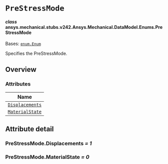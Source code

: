 # `PreStressMode`



#### *class* ansys.mechanical.stubs.v242.Ansys.Mechanical.DataModel.Enums.PreStressMode

Bases: [`enum.Enum`](https://docs.python.org/3/library/enum.html#enum.Enum)

Specifies the PreStressMode.

<!-- !! processed by numpydoc !! -->

<a id="overview"></a>

## Overview

### Attributes

| Name |
| --------------------------------------------------- |
| [`Displacements`](#PreStressMode.Displacements) |
| [`MaterialState`](#PreStressMode.MaterialState) |

<a id="attribute-detail"></a>

## Attribute detail

<a id="PreStressMode.Displacements"></a>

### PreStressMode.Displacements *= 1*

<a id="PreStressMode.MaterialState"></a>

### PreStressMode.MaterialState *= 0*



